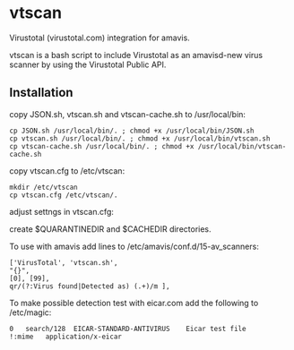 # vtscan
Virustotal (virustotal.com) integration for amavis.

vtscan is a bash script to include Virustotal as an amavisd-new virus scanner by using the Virustotal Public API.

## Installation
copy JSON.sh, vtscan.sh and vtscan-cache.sh to /usr/local/bin:


```
cp JSON.sh /usr/local/bin/. ; chmod +x /usr/local/bin/JSON.sh 
cp vtscan.sh /usr/local/bin/. ; chmod +x /usr/local/bin/vtscan.sh
cp vtscan-cache.sh /usr/local/bin/. ; chmod +x /usr/local/bin/vtscan-cache.sh
```

copy vtscan.cfg to /etc/vtscan:
```
mkdir /etc/vtscan
cp vtscan.cfg /etc/vtscan/.
```

adjust settngs in vtscan.cfg:

create $QUARANTINEDIR and $CACHEDIR directories.

To use with amavis add lines to /etc/amavis/conf.d/15-av_scanners:

```
['VirusTotal', 'vtscan.sh',
"{}",
[0], [99],
qr/(?:Virus found|Detected as) (.+)/m ],
```

To make possible detection test with eicar.com
add the following to /etc/magic:
```
0	search/128	EICAR-STANDARD-ANTIVIRUS	Eicar test file
!:mime   application/x-eicar
```

